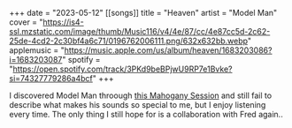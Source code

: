 +++
date = "2023-05-12"
[[songs]]
    title = "Heaven"
    artist = "Model Man"
    cover = "https://is4-ssl.mzstatic.com/image/thumb/Music116/v4/4e/87/cc/4e87cc5d-2c62-25de-4cd2-2c30bf4a6c71/0196762006111.png/632x632bb.webp"
    applemusic = "https://music.apple.com/us/album/heaven/1683203086?i=1683203087"
    spotify = "https://open.spotify.com/track/3PKd9beBPjwU9RP7e1Bvke?si=74327779286a4bcf"
+++

I discovered Model Man throough [this Mahogany Session](https://youtu.be/H6_rh0xEuWc) and still fail to describe what makes his sounds so special to me, but I enjoy listening every time. The only thing I still hope for is a collaboration with Fred again..